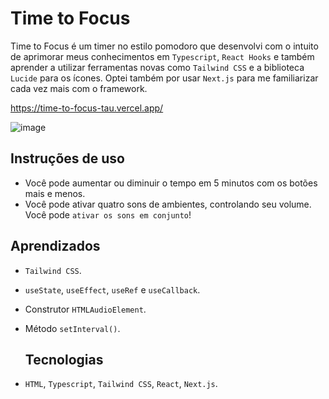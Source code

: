 # Time to Focus

Time to Focus é um timer no estilo pomodoro que desenvolvi com o intuito de aprimorar meus conhecimentos em `Typescript`, `React Hooks` e também aprender a utilizar ferramentas novas como `Tailwind CSS` e a biblioteca `Lucide` para os ícones. Optei também por usar `Next.js` para me familiarizar cada vez mais com o framework.

https://time-to-focus-tau.vercel.app/

![image](https://github.com/user-attachments/assets/9766beed-9aa1-4d52-98a2-74eae38adc27)

## Instruções de uso

- Você pode aumentar ou diminuir o tempo em 5 minutos com os botões mais e menos.
- Você pode ativar quatro sons de ambientes, controlando seu volume. Você pode `ativar os sons em conjunto`!

## Aprendizados

- `Tailwind CSS`.
- `useState`, `useEffect`, `useRef` e `useCallback`.
- Construtor `HTMLAudioElement`.
- Método `setInterval()`.

  ## Tecnologias

- `HTML`, `Typescript`, `Tailwind CSS`, `React`, `Next.js`.
